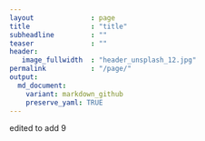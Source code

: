 ```yaml
---
layout              : page
title               : "title"
subheadline         : ""
teaser              : ""
header:
   image_fullwidth  : "header_unsplash_12.jpg"
permalink           : "/page/" 
output:
  md_document:
    variant: markdown_github
    preserve_yaml: TRUE
---
```


edited to add 9

<script>
  var now = new Date();
  var datetime = now.toLocaleString();
  var date = now.getUTCMonth()
  document.write(datetime);
  document.write("month: " + date)
</script>





